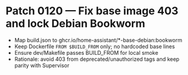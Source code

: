 # Patch 0120 — Fix base image 403 and lock Debian Bookworm
- Map build.json to ghcr.io/home-assistant/*-base-debian:bookworm
- Keep Dockerfile `FROM $BUILD_FROM` only; no hardcoded base lines
- Ensure dev/Makefile passes BUILD_FROM for local smoke
- Rationale: avoid 403 from deprecated/unauthorized tags and keep parity with Supervisor

